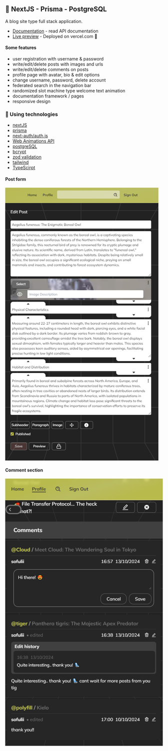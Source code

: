 ## 🚀 NextJS - Prisma - PostgreSQL

A blog site type full stack application.

- [Documentation](https://next-prisma-wine-pi.vercel.app/docs) - read API documentation
- [Live preview](https://next-prisma-wine-pi.vercel.app/) - Deployed on vercel.com 🙏

#### Some features

- user registration with username & password
- write/edit/delete posts with images and urls
- write/edit/delete comments on posts
- profile page with avatar, bio & edit options
- change username, password, delete account
- federated search in the navigation bar
- randomized slot machine type welcome text animation
- documentation framework / pages
- responsive design

### 🧬 Using technologies

- [nextJS](https://nextjs.org/)
- [prisma](https://www.prisma.io/)
- [next-auth/auth.js](https://authjs.dev/)
- [Web Animations API](https://developer.mozilla.org/en-US/docs/Web/API/Web_Animations_API)
- [postgreSQL](https://www.postgresql.org/)
- [bcrypt](https://github.com/kelektiv/node.bcrypt.js#readme)
- [zod validation](https://zod.dev/)
- [tailwind](https://tailwindcss.com/)
- [TypeScirpt](https://www.typescriptlang.org/)

#### Post form
![post form](https://github.com/a-liljeroos/nextjs-prisma/blob/49b52c8f0863c7cfb99014e3f830b4a330ad9a0d/preview-images/form.PNG)

#### Comment section
![comment section](https://github.com/a-liljeroos/nextjs-prisma/blob/49b52c8f0863c7cfb99014e3f830b4a330ad9a0d/preview-images/comments.PNG)


